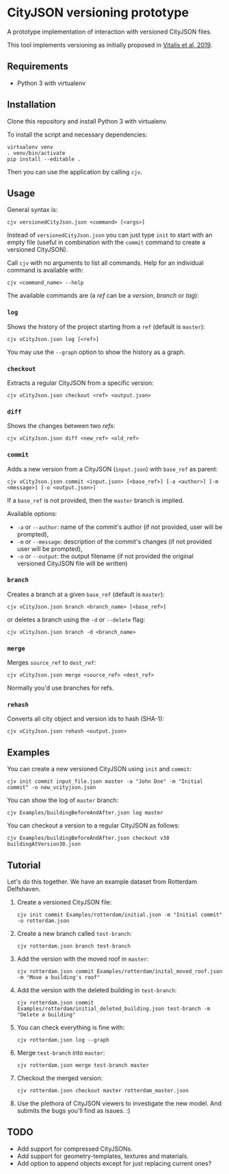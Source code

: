 # CityJSON versioning prototype

A prototype implementation of interaction with versioned CityJSON files.

This tool implements versioning as initially proposed in [Vitalis et al, 2019](https://www.isprs-ann-photogramm-remote-sens-spatial-inf-sci.net/IV-4-W8/123/2019/).

## Requirements

- Python 3 with virtualenv

## Installation

Clone this repository and install Python 3 with virtualenv.

To install the script and necessary dependencies:

```
virtualenv venv
. venv/bin/activate
pip install --editable .
```

Then you can use the application by calling `cjv`.

## Usage

General syntax is:

```
cjv versionedCityJson.json <command> [<args>]
```

Instead of ``versionedCityJson.json`` you can just type ``init`` to start with an empty file (useful in combination with the ``commit`` command to create a versioned CityJSON).

Call `cjv` with no arguments to list all commands. Help for an individual command is available with:

```
cjv <command_name> --help
```

The available commands are (a *ref* can be a *version*, *branch* or *tag*):

### ``log``
Shows the history of the project starting from a ``ref`` (default is ``master``):

```
cjv vCityJson.json log [<ref>]
```

You may use the `--graph` option to show the history as a graph.

### ``checkout``

Extracts a regular CityJSON from a specific version:

```
cjv vCityJson.json checkout <ref> <output.json>
```

### ``diff``

Shows the changes between two *refs*:

```
cjv vCityJson.json diff <new_ref> <old_ref>
```

### ``commit``

Adds a new version from a CityJSON (``input.json``) with ``base_ref`` as parent:

```
cjv vCityJson.json commit <input.json> [<base_ref>] [-a <author>] [-m <message>] [-o <output.json>]
```

If a ``base_ref`` is not provided, then the ``master`` branch is implied.

Available options:
- `-a` or `--author`: name of the commit's author (if not provided, user will be prompted),
- `-m` or `--message`: description of the commit's changes (if not provided user will be prompted),
- `-o` or `--output`: the output filename (if not provided the original versioned CityJSON file will be written)

### ``branch``

Creates a branch at a given ``base_ref`` (default is ``master``):

```
cjv vCityJson.json branch <branch_name> [<base_ref>]
```

or deletes a branch using the `-d` or `--delete` flag:

```
cjv vCityJson.json branch -d <branch_name>
```

### ``merge``

Merges ``source_ref`` to ``dest_ref``:

```
cjv vCityJson.json merge <source_ref> <dest_ref>
```

Normally you'd use branches for refs.

### ``rehash``

Converts all city object and version ids to hash (SHA-1):

```
cjv vCityJson.json rehash <output.json>
```

## Examples

You can create a new versioned CityJSON using ``init`` and ``commit``:

```
cjv init commit input_file.json master -a "John Doe" -m "Initial commit" -o new_vcityjson.json
```

You can show the log of ``master`` branch:

```
cjv Examples/buildingBeforeAndAfter.json log master
```

You can checkout a version to a regular CityJSON as follows:

```
cjv Examples/buildingBeforeAndAfter.json checkout v30 buildingAtVersion30.json
```

## Tutorial

Let's do this together. We have an example dataset from Rotterdam Delfshaven.

1. Create a versioned CityJSON file:

    ```
    cjv init commit Examples/rotterdam/initial.json -m "Initial commit" -o rotterdam.json
    ```

2. Create a new branch called `test-branch`:

    ```
    cjv rotterdam.json branch test-branch
    ```

3. Add the version with the moved roof in `master`:

    ```
    cjv rotterdam.json commit Examples/rotterdam/inital_moved_roof.json -m "Move a building's roof"
    ```

4. Add the version with the deleted building in `test-branch`:

    ```
    cjv rotterdam.json commit Examples/rotterdam/initial_deleted_building.json test-branch -m "Delete a building"
    ```

5. You can check everything is fine with:

    ```
    cjv rotterdam.json log --graph
    ```

6. Merge `test-branch` into `master`:

    ```
    cjv rotterdam.json merge test-branch master
    ```

7. Checkout the merged version:

    ```
    cjv rotterdam.json checkout master rotterdam_master.json
    ```

8. Use the plethora of CityJSON viewers to investigate the new model. And submits the bugs you'll find as issues. :)

## TODO

- Add support for compressed CityJSONs.
- Add support for geometry-templates, textures and materials.
- Add option to append objects except for just replacing current ones?
